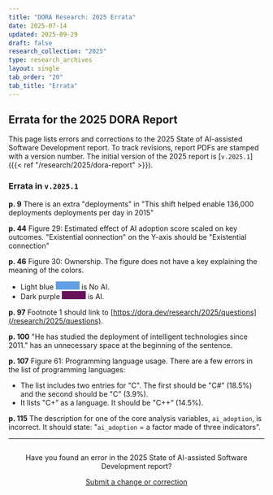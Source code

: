 ```yaml
---
title: "DORA Research: 2025 Errata"
date: 2025-07-14
updated: 2025-09-29
draft: false
research_collection: "2025"
type: research_archives
layout: single
tab_order: "20"
tab_title: "Errata"
---
```

## Errata for the 2025 DORA Report

This page lists errors and corrections to the 2025 State of AI-assisted Software Development report. To track revisions, report PDFs are stamped with a version number. The initial version of the 2025 report is [`v.2025.1`]({{< ref "/research/2025/dora-report" >}}).

### Errata in `v.2025.1`

**p. 9** There is an extra "deployments" in "This shift helped enable 136,000 deployments deployments per day in 2015"

**p. 44** Figure 29: Estimated effect of AI adoption score scaled on key outcomes. "Existential oonnection" on the Y-axis should be "Existential connection"

**p. 46** Figure 30: Ownership. The figure does not have a key explaining the meaning of the colors.

* Light blue ![light blue color swatch](light-blue.png) is No AI.
* Dark purple ![dark purple color swatch](dark-purple.png) is AI.

**p. 97** Footnote 1 should link to [https://dora.dev/research/2025/questions](/research/2025/questions).

**p. 100** "He has studied the deployment of intelligent technologies since 2011." has an unnecessary space at the beginning of the sentence.

**p. 107** Figure 61: Programming language usage. There are a few errors in the list of programming languages:

* The list includes two entries for "C". The first should be "C#” (18.5%) and the second should be "C” (3.9%).
* It lists "C+” as a language. It should be "C++” (14.5%).

**p. 115** The description for one of the core analysis variables, `ai_adoption`, is incorrect. It should state: "`ai_adoption` = a factor made of three indicators".

-----
<div style="text-align:center; margin-top:2em;">
Have you found an error in the 2025 State of AI-assisted Software Development report?

<a href='mailto:dora-advocacy@google.com?subject=DORA+2025+State+of+AI-assisted+Software+Development+error+report' class='button' target="_blank">Submit a change or correction</a>
</div>
